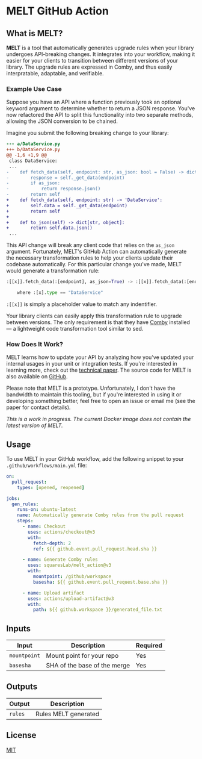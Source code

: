 # MELT GitHub Action

## What is MELT?

**MELT** is a tool that automatically generates upgrade rules when your library undergoes API-breaking changes. 
It integrates into your workflow, making it easier for your clients to transition between different versions of your library.
The upgrade rules are expressed in Comby, and thus easily interpratable, adaptable, and verifiable.

### Example Use Case

Suppose you have an API where a function previously took an optional keyword argument to determine whether to return a JSON response. 
You've now refactored the API to split this functionality into two separate methods, allowing the JSON conversion to be chained.

Imagine you submit the following breaking change to your library:

```diff
--- a/DataService.py
+++ b/DataService.py
@@ -1,6 +1,9 @@
 class DataService:
 ...
-    def fetch_data(self, endpoint: str, as_json: bool = False) -> dict[str, object] | DataService:
-        response = self._get_data(endpoint)
-        if as_json:
-            return response.json()
-        return self
+    def fetch_data(self, endpoint: str) -> 'DataService':
+        self.data = self._get_data(endpoint)
+        return self
+
+    def to_json(self) -> dict[str, object]:
+        return self.data.json()
 ...

```

This API change will break any client code that relies on the `as_json` argument. 
Fortunately, MELT's GitHub Action can automatically generate the necessary transformation rules to help your clients update their codebase automatically. 
For this particular change you've made, MELT would generate a transformation rule:

```python
:[[x]].fetch_data(:[endpoint], as_json=True) -> :[[x]].fetch_data(:[endpoint]).to_json()

    where :[x].type == "DataService"
```
`:[[x]]` is simply a placeholder value to match any indentifier.

Your library clients can easily apply this transformation rule to upgrade between versions. 
The only requirement is that they have [Comby](https://comby.dev) installed — a lightweight code transformation tool similar to sed.

### How Does It Work?

MELT learns how to update your API by analyzing how you've updated your internal usages in your unit or integration tests. If you're interested in learning more, check out the [technical paper](https://arxiv.org/abs/2308.14687v2). The source code for MELT is also available on [GitHub](https://github.com/squaresLab/melt).


Please note that MELT is a prototype. Unfortunately, I don't have the bandwidth to maintain this tooling, but if you're interested in using it or developing something better, feel free to open an issue or email me (see the paper for contact details).

*This is a work in progress. The current Docker image does not contain the latest version of MELT.*

## Usage

To use MELT in your GitHub workflow, add the following snippet to your `.github/workflows/main.yml` file:

```yaml
on:
  pull_request:
    types: [opened, reopened]

jobs:
  gen_rules:
    runs-on: ubuntu-latest
    name: Automatically generate Comby rules from the pull request
    steps:
      - name: Checkout
        uses: actions/checkout@v3
        with:
          fetch-depth: 2
          ref: ${{ github.event.pull_request.head.sha }}

      - name: Generate Comby rules
        uses: squaresLab/melt_action@v3
        with:
          mountpoint: /github/workspace
          basesha: ${{ github.event.pull_request.base.sha }}

      - name: Upload artifact
        uses: actions/upload-artifact@v3
        with:
          path: ${{ github.workspace }}/generated_file.txt
```

## Inputs

| Input       | Description                         | Required |
|-------------|-------------------------------------|----------|
| `mountpoint` | Mount point for your repo           | Yes      |
| `basesha`    | SHA of the base of the merge        | Yes      |

## Outputs

| Output | Description                |
|--------|----------------------------|
| `rules`  | Rules MELT generated       |

## License

[MIT](LICENSE)
